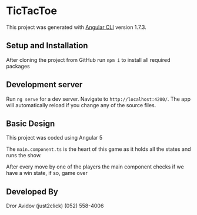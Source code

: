 # TicTacToe

This project was generated with [Angular CLI](https://github.com/angular/angular-cli) version 1.7.3.

## Setup and Installation

After cloning the project from GitHub run `npm i` to install all required packages

## Development server

Run `ng serve` for a dev server. Navigate to `http://localhost:4200/`. The app will automatically reload if you change any of the source files.

## Basic Design

This project was coded using Angular 5

The <code>main.component.ts</code> is the heart of this game as it holds all the states and runs the show.

After every move by one of the players the main component checks if we have a win state, if so, game over

## Developed By

Dror Avidov (just2click)
(052) 558-4006